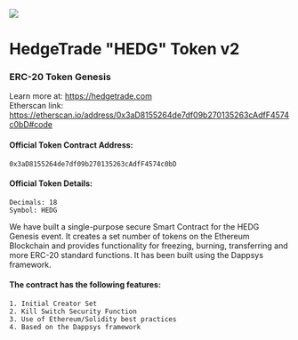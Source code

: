 <p>
<img src="https://hedgetrade.com/pages/images/logo-bull.png">
</p>

# HedgeTrade "HEDG" Token v2
### ERC-20 Token Genesis
Learn more at: https://hedgetrade.com
<br>Etherscan link: https://etherscan.io/address/0x3aD8155264de7df09b270135263cAdfF4574c0bD#code

#### Official Token Contract Address:
````
0x3aD8155264de7df09b270135263cAdfF4574c0bD
````
#### Official Token Details:
````
Decimals: 18
Symbol: HEDG
````

We have built a single-purpose secure Smart Contract for the HEDG Genesis event. It creates a set number of tokens on the Ethereum Blockchain and provides functionality for freezing, burning, transferring and more ERC-20 standard functions. It has been built using the Dappsys framework.

#### The contract has the following features:
````
1. Initial Creator Set
2. Kill Switch Security Function
3. Use of Ethereum/Solidity best practices
4. Based on the Dappsys framework 
````
